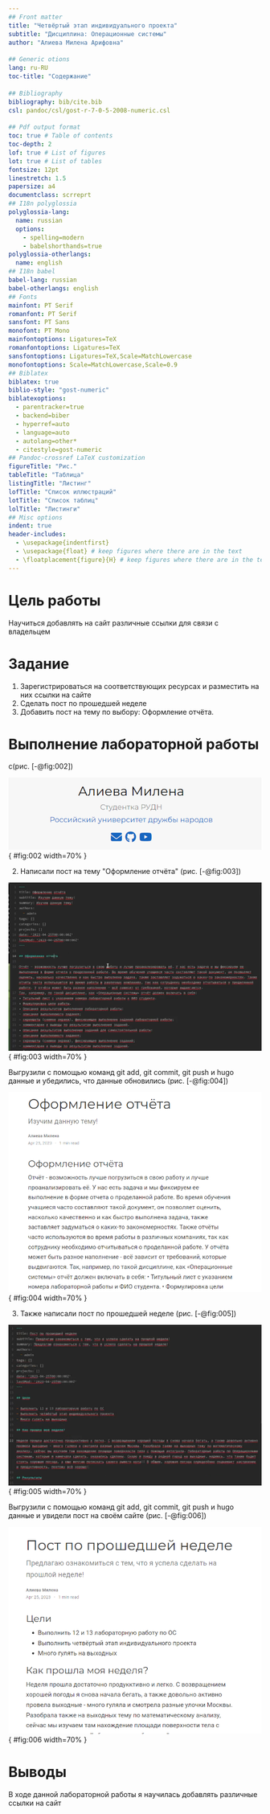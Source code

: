 ```yaml
---
## Front matter
title: "Четвёртый этап индивидуального проекта"
subtitle: "Дисциплина: Операционные системы"
author: "Алиева Милена Арифовна"

## Generic otions
lang: ru-RU
toc-title: "Содержание"

## Bibliography
bibliography: bib/cite.bib
csl: pandoc/csl/gost-r-7-0-5-2008-numeric.csl

## Pdf output format
toc: true # Table of contents
toc-depth: 2
lof: true # List of figures
lot: true # List of tables
fontsize: 12pt
linestretch: 1.5
papersize: a4
documentclass: scrreprt
## I18n polyglossia
polyglossia-lang:
  name: russian
  options:
	- spelling=modern
	- babelshorthands=true
polyglossia-otherlangs:
  name: english
## I18n babel
babel-lang: russian
babel-otherlangs: english
## Fonts
mainfont: PT Serif
romanfont: PT Serif
sansfont: PT Sans
monofont: PT Mono
mainfontoptions: Ligatures=TeX
romanfontoptions: Ligatures=TeX
sansfontoptions: Ligatures=TeX,Scale=MatchLowercase
monofontoptions: Scale=MatchLowercase,Scale=0.9
## Biblatex
biblatex: true
biblio-style: "gost-numeric"
biblatexoptions:
  - parentracker=true
  - backend=biber
  - hyperref=auto
  - language=auto
  - autolang=other*
  - citestyle=gost-numeric
## Pandoc-crossref LaTeX customization
figureTitle: "Рис."
tableTitle: "Таблица"
listingTitle: "Листинг"
lofTitle: "Список иллюстраций"
lotTitle: "Список таблиц"
lolTitle: "Листинги"
## Misc options
indent: true
header-includes:
  - \usepackage{indentfirst}
  - \usepackage{float} # keep figures where there are in the text
  - \floatplacement{figure}{H} # keep figures where there are in the text
---
```


# Цель работы

Научиться добавлять на сайт различные ссылки для связи с владельцем

# Задание

1. Зарегистрироваться на соответствующих ресурсах и разместить на них ссылки на сайте
2. Сделать пост по прошедшей неделе
3. Добавить пост на тему по выбору: Оформление отчёта.

# Выполнение лабораторной работы

с(рис. [-@fig:002])

![Ссылки на сайте](image/2.png){ #fig:002 width=70% }

2. Написали пост на тему "Оформление отчёта" (рис. [-@fig:003])

![Пост](image/3.png){ #fig:003 width=70% }

Выгрузили с помощью команд git add, git commit, git push и hugo данные и убедились, что данные обновились (рис. [-@fig:004])

![Пост на сайте](image/4.png){ #fig:004 width=70% }

3. Также написали пост по прошедшей неделе (рис. [-@fig:005])

![Пост по прошедшей неделе](image/5.png){ #fig:005 width=70% }

Выгрузили с помощью команд git add, git commit, git push и hugo данные и увидели пост на своём сайте (рис. [-@fig:006])

![Пост по прошедшей неделе на сайте](image/6.png){ #fig:006 width=70% }

# Выводы

В ходе данной лабораторной работы я научилась добавлять различные ссылки на сайт
